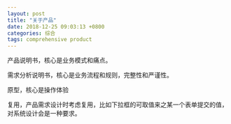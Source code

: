 ```yaml
---
layout: post
title: "关于产品"
date: 2018-12-25 09:03:13 +0800
categories: 综合
tags: comprehensive product
---
```


产品说明书，核心是业务模式和痛点。

需求分析说明书，核心是业务流程和规则，完整性和严谨性。

原型，核心是操作体验

复用，产品需求设计时考虑复用，比如下拉框的可取值来之某一个表单提交的值，对系统设计会是一种要求。